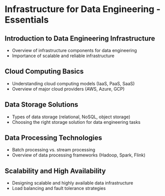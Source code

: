 # Infrastructure for Data Engineering - Essentials

## Introduction to Data Engineering Infrastructure
- Overview of infrastructure components for data engineering
- Importance of scalable and reliable infrastructure

## Cloud Computing Basics
- Understanding cloud computing models (IaaS, PaaS, SaaS)
- Overview of major cloud providers (AWS, Azure, GCP)

## Data Storage Solutions
- Types of data storage (relational, NoSQL, object storage)
- Choosing the right storage solution for data engineering tasks

## Data Processing Technologies
- Batch processing vs. stream processing
- Overview of data processing frameworks (Hadoop, Spark, Flink)

## Scalability and High Availability
- Designing scalable and highly available data infrastructure
- Load balancing and fault tolerance strategies
